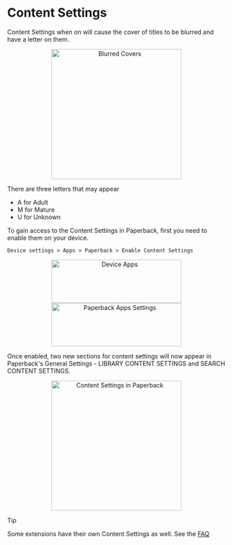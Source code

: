 # Content Settings

Content Settings when on will cause the cover of titles to be blurred and have a letter on them.

<p align= "center"><img src="/v0.9/content-settings-blurred-with-u-m.avif" alt="Blurred Covers" width="300"></p>

There are three letters that may appear

- A for Adult
- M for Mature
- U for Unknown

To gain access to the Content Settings in Paperback, first you need to enable them on your device.

`Device settings > Apps > Paperback > Enable Content Settings`

<p align= "center"><img src="/v0.9/content-settings-device-apps.avif" alt="Device Apps" width="300"height="100" hspace="10">  <img src="/v0.9/content-settings-enable-content-settings.avif" alt="Paperback Apps Settings" width="300"height="100" hspace="10"></p>

Once enabled, two new sections for content settings will now appear in Paperback's General Settings - LIBRARY CONTENT SETTINGS and SEARCH CONTENT SETTINGS.

<p align= "center"><img src="/v0.9/content-settings-content-settings-in-paperback.avif" alt="Content Settings in Paperback" width="300"></p>

> [!TIP]
> Some extensions have their own Content Settings as well. See the [FAQ](../faq.md)

